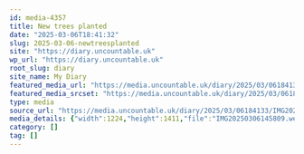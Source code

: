 ```yaml
---
id: media-4357
title: New trees planted
date: "2025-03-06T18:41:32"
slug: 2025-03-06-newtreesplanted
site: "https://diary.uncountable.uk"
wp_url: "https://diary.uncountable.uk"
root_slug: diary
site_name: My Diary
featured_media_url: "https://media.uncountable.uk/diary/2025/03/06184133/IMG20250306145809.webp"
featured_media_srcset: "https://media.uncountable.uk/diary/2025/03/06184133/IMG20250306145809-260x300.webp 260w, https://media.uncountable.uk/diary/2025/03/06184133/IMG20250306145809-888x1024.webp 888w, https://media.uncountable.uk/diary/2025/03/06184133/IMG20250306145809-150x150.webp 150w, https://media.uncountable.uk/diary/2025/03/06184133/IMG20250306145809-555x640.webp 555w, https://media.uncountable.uk/diary/2025/03/06184133/IMG20250306145809.webp 1224w"
type: media
source_url: "https://media.uncountable.uk/diary/2025/03/06184133/IMG20250306145809.webp"
media_details: {"width":1224,"height":1411,"file":"IMG20250306145809.webp","filesize":151214,"sizes":{"medium":{"file":"IMG20250306145809-260x300.webp","width":260,"height":300,"filesize":34466,"mime_type":"image/webp","source_url":"https://media.uncountable.uk/diary/2025/03/06184133/IMG20250306145809-260x300.webp"},"large":{"file":"IMG20250306145809-888x1024.webp","width":888,"height":1024,"filesize":187126,"mime_type":"image/webp","source_url":"https://media.uncountable.uk/diary/2025/03/06184133/IMG20250306145809-888x1024.webp"},"thumbnail":{"file":"IMG20250306145809-150x150.webp","width":150,"height":150,"filesize":19836,"mime_type":"image/webp","source_url":"https://media.uncountable.uk/diary/2025/03/06184133/IMG20250306145809-150x150.webp"},"mobwidth":{"file":"IMG20250306145809-555x640.webp","width":555,"height":640,"filesize":97824,"mime_type":"image/webp","source_url":"https://media.uncountable.uk/diary/2025/03/06184133/IMG20250306145809-555x640.webp"},"full":{"file":"IMG20250306145809.webp","width":1224,"height":1411,"mime_type":"image/webp","source_url":"https://media.uncountable.uk/diary/2025/03/06184133/IMG20250306145809.webp"}},"image_meta":{"aperture":"0","credit":"","camera":"","caption":"","created_timestamp":"0","copyright":"","focal_length":"0","iso":"0","shutter_speed":"0","title":"","orientation":"0","keywords":[]}}
category: []
tag: []
---
```


